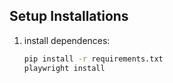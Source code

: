 ## Setup Installations

1. install dependences:
   ```bash
   pip install -r requirements.txt
   playwright install
